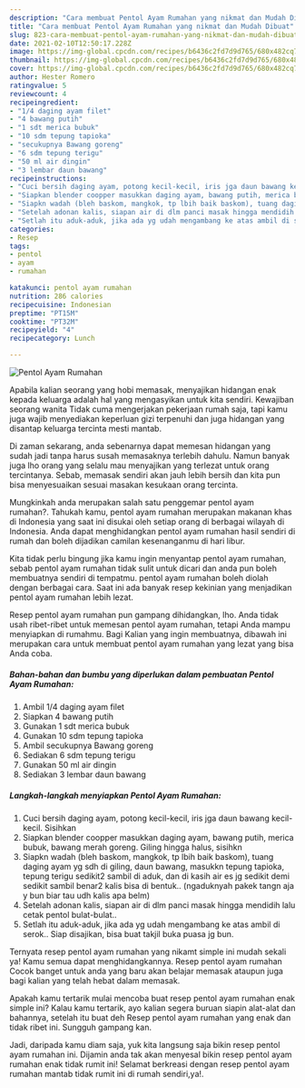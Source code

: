 ```yaml
---
description: "Cara membuat Pentol Ayam Rumahan yang nikmat dan Mudah Dibuat"
title: "Cara membuat Pentol Ayam Rumahan yang nikmat dan Mudah Dibuat"
slug: 823-cara-membuat-pentol-ayam-rumahan-yang-nikmat-dan-mudah-dibuat
date: 2021-02-10T12:50:17.228Z
image: https://img-global.cpcdn.com/recipes/b6436c2fd7d9d765/680x482cq70/pentol-ayam-rumahan-foto-resep-utama.jpg
thumbnail: https://img-global.cpcdn.com/recipes/b6436c2fd7d9d765/680x482cq70/pentol-ayam-rumahan-foto-resep-utama.jpg
cover: https://img-global.cpcdn.com/recipes/b6436c2fd7d9d765/680x482cq70/pentol-ayam-rumahan-foto-resep-utama.jpg
author: Hester Romero
ratingvalue: 5
reviewcount: 4
recipeingredient:
- "1/4 daging ayam filet"
- "4 bawang putih"
- "1 sdt merica bubuk"
- "10 sdm tepung tapioka"
- "secukupnya Bawang goreng"
- "6 sdm tepung terigu"
- "50 ml air dingin"
- "3 lembar daun bawang"
recipeinstructions:
- "Cuci bersih daging ayam, potong kecil-kecil, iris jga daun bawang kecil-kecil. Sisihkan"
- "Siapkan blender coopper masukkan daging ayam, bawang putih, merica bubuk, bawang merah goreng. Giling hingga halus, sisihkn"
- "Siapkn wadah (bleh baskom, mangkok, tp lbih baik baskom), tuang daging ayam yg sdh di giling, daun bawang, masukkn tepung tapioka, tepung terigu sedikit2 sambil di aduk, dan di kasih air es jg sedikit demi sedikit sambil benar2 kalis bisa di bentuk.. (ngaduknyah pakek tangn aja y bun biar tau udh kalis apa belm)"
- "Setelah adonan kalis, siapan air di dlm panci masak hingga mendidih lalu cetak pentol bulat-bulat.."
- "Setlah itu aduk-aduk, jika ada yg udah mengambang ke atas ambil di serok.. Siap disajikan, bisa buat takjil buka puasa jg bun."
categories:
- Resep
tags:
- pentol
- ayam
- rumahan

katakunci: pentol ayam rumahan 
nutrition: 286 calories
recipecuisine: Indonesian
preptime: "PT15M"
cooktime: "PT32M"
recipeyield: "4"
recipecategory: Lunch

---
```



![Pentol Ayam Rumahan](https://img-global.cpcdn.com/recipes/b6436c2fd7d9d765/680x482cq70/pentol-ayam-rumahan-foto-resep-utama.jpg)

Apabila kalian seorang yang hobi memasak, menyajikan hidangan enak kepada keluarga adalah hal yang mengasyikan untuk kita sendiri. Kewajiban seorang  wanita Tidak cuma mengerjakan pekerjaan rumah saja, tapi kamu juga wajib menyediakan keperluan gizi terpenuhi dan juga hidangan yang disantap keluarga tercinta mesti mantab.

Di zaman  sekarang, anda sebenarnya dapat memesan hidangan yang sudah jadi tanpa harus susah memasaknya terlebih dahulu. Namun banyak juga lho orang yang selalu mau menyajikan yang terlezat untuk orang tercintanya. Sebab, memasak sendiri akan jauh lebih bersih dan kita pun bisa menyesuaikan sesuai masakan kesukaan orang tercinta. 



Mungkinkah anda merupakan salah satu penggemar pentol ayam rumahan?. Tahukah kamu, pentol ayam rumahan merupakan makanan khas di Indonesia yang saat ini disukai oleh setiap orang di berbagai wilayah di Indonesia. Anda dapat menghidangkan pentol ayam rumahan hasil sendiri di rumah dan boleh dijadikan camilan kesenanganmu di hari libur.

Kita tidak perlu bingung jika kamu ingin menyantap pentol ayam rumahan, sebab pentol ayam rumahan tidak sulit untuk dicari dan anda pun boleh membuatnya sendiri di tempatmu. pentol ayam rumahan boleh diolah dengan berbagai cara. Saat ini ada banyak resep kekinian yang menjadikan pentol ayam rumahan lebih lezat.

Resep pentol ayam rumahan pun gampang dihidangkan, lho. Anda tidak usah ribet-ribet untuk memesan pentol ayam rumahan, tetapi Anda mampu menyiapkan di rumahmu. Bagi Kalian yang ingin membuatnya, dibawah ini merupakan cara untuk membuat pentol ayam rumahan yang lezat yang bisa Anda coba.

<!--inarticleads1-->

##### Bahan-bahan dan bumbu yang diperlukan dalam pembuatan Pentol Ayam Rumahan:

1. Ambil 1/4 daging ayam filet
1. Siapkan 4 bawang putih
1. Gunakan 1 sdt merica bubuk
1. Gunakan 10 sdm tepung tapioka
1. Ambil secukupnya Bawang goreng
1. Sediakan 6 sdm tepung terigu
1. Gunakan 50 ml air dingin
1. Sediakan 3 lembar daun bawang




<!--inarticleads2-->

##### Langkah-langkah menyiapkan Pentol Ayam Rumahan:

1. Cuci bersih daging ayam, potong kecil-kecil, iris jga daun bawang kecil-kecil. Sisihkan
1. Siapkan blender coopper masukkan daging ayam, bawang putih, merica bubuk, bawang merah goreng. Giling hingga halus, sisihkn
1. Siapkn wadah (bleh baskom, mangkok, tp lbih baik baskom), tuang daging ayam yg sdh di giling, daun bawang, masukkn tepung tapioka, tepung terigu sedikit2 sambil di aduk, dan di kasih air es jg sedikit demi sedikit sambil benar2 kalis bisa di bentuk.. (ngaduknyah pakek tangn aja y bun biar tau udh kalis apa belm)
1. Setelah adonan kalis, siapan air di dlm panci masak hingga mendidih lalu cetak pentol bulat-bulat..
1. Setlah itu aduk-aduk, jika ada yg udah mengambang ke atas ambil di serok.. Siap disajikan, bisa buat takjil buka puasa jg bun.




Ternyata resep pentol ayam rumahan yang nikamt simple ini mudah sekali ya! Kamu semua dapat menghidangkannya. Resep pentol ayam rumahan Cocok banget untuk anda yang baru akan belajar memasak ataupun juga bagi kalian yang telah hebat dalam memasak.

Apakah kamu tertarik mulai mencoba buat resep pentol ayam rumahan enak simple ini? Kalau kamu tertarik, ayo kalian segera buruan siapin alat-alat dan bahannya, setelah itu buat deh Resep pentol ayam rumahan yang enak dan tidak ribet ini. Sungguh gampang kan. 

Jadi, daripada kamu diam saja, yuk kita langsung saja bikin resep pentol ayam rumahan ini. Dijamin anda tak akan menyesal bikin resep pentol ayam rumahan enak tidak rumit ini! Selamat berkreasi dengan resep pentol ayam rumahan mantab tidak rumit ini di rumah sendiri,ya!.

